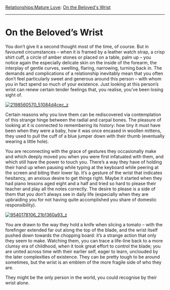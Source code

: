 [Relationships:](https://www.theschooloflife.com/thebookoflife/category/relationships/)[Mature Love](https://www.theschooloflife.com/thebookoflife/category/relationships/mature-love/): [On the Beloved's Wrist](https://www.theschooloflife.com/thebookoflife/on-the-beloveds-wrist/)

* * *

# On the Beloved’s Wrist

You don’t give it a second thought most of the time, of course. But in favoured circumstances – when it is framed by a leather watch strap, a crisp shirt cuff, a circle of amber stones or placed on a table, palm up – you notice again the especially delicate skin on the inside of the forearm, the interplay of gentle curves, swelling, flaring, narrowing, turning back in. The demands and complications of a relationship inevitably mean that you often don’t feel particularly sweet and generous around this person – with whom you in fact spend so much of your existence. Just looking at this person’s wrist can renew certain tender feelings that, you realise, you’ve been losing sight of.

[![2198560570_51084d4cec_z](https://www.theschooloflife.com/thebookoflife/wp-content/uploads/2014/05/2198560570_51084d4cec_z.jpg)](http://www.thebookoflife.org/wp-content/uploads/2014/05/2198560570_51084d4cec_z.jpg)

Certain reasons why you love them can be rediscovered via contemplation of this strange hinge between the radial and carpal bones. The pleasure of looking at it is connected to remembering its history: how tiny it must have been when they were a baby, how it was once encased in woollen mittens, they used to pull the cuff of a blue jumper down with their thumb (eventually wearing a little hole).

You are reconnecting with the grace of gestures they occasionally make and which deeply moved you when you were first infatuated with them, and which still have the power to touch you. There’s a way they have of holding their hand up when pausing while typing at the keyboard while peering at the screen and biting their lower lip. It’s a gesture of the wrist that indicates hesitancy, an anxious desire to get things right. Maybe it started when they had piano lessons aged eight and a half and tried so hard to please their teacher and play all the notes correctly. The desire to please is a side of them that you don’t always see in daily life (especially when they are upbraiding you for not having quite accomplished you share of domestic responsibility). &nbsp;

[![9540178106_21b1360a93_z](https://www.theschooloflife.com/thebookoflife/wp-content/uploads/2014/05/9540178106_21b1360a93_z.jpg)](http://www.thebookoflife.org/wp-content/uploads/2014/05/9540178106_21b1360a93_z.jpg)

You are drawn to the way they hold a knife when slicing a tomato – with the forefinger extended far out along the top of the blade, and the wrist itself pushed down towards the chopping board: it’s a strange action that only they seem to make. Watching them, you can trace a life-line back to a more clumsy era of childhood, when it took great effort to control the blade; you are united across time with their earlier self, eager to learn, unclouded by the later complexities of existence. They can be pretty tough to be around sometimes, but the wrist is an emblem of the more fragile side of who they are.

They might be the only person in the world, you could recognise by their wrist alone.

